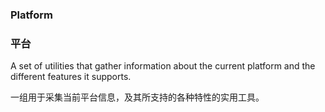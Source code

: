 ### Platform

### 平台

A set of utilities that gather information about the current
platform and the different features it supports.

一组用于采集当前平台信息，及其所支持的各种特性的实用工具。

<!-- example(cdk-platform-overview) -->